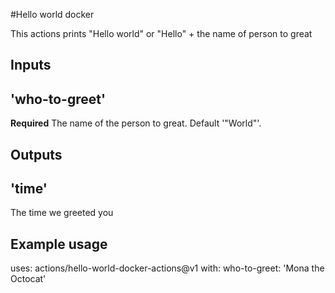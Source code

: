 #Hello world docker

This actions prints "Hello world" or "Hello" + the name of person to great

## Inputs

## 'who-to-greet'
**Required** The name of the person to great. Default '"World"'.

## Outputs

## 'time'

The time we greeted you

## Example usage
uses: actions/hello-world-docker-actions@v1
with:
    who-to-greet: 'Mona the Octocat'